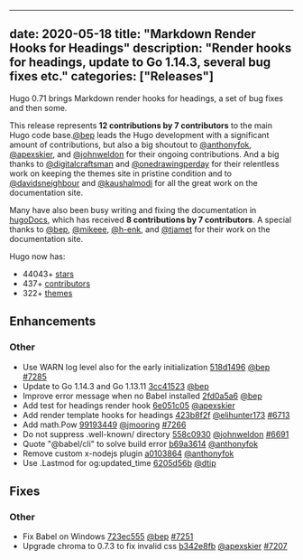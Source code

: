 
---
date: 2020-05-18
title: "Markdown Render Hooks for Headings"
description: "Render hooks for headings, update to Go 1.14.3, several bug fixes etc."
categories: ["Releases"]
---

Hugo 0.71 brings Markdown render hooks for headings, a set of bug fixes and then some.

This release represents **12 contributions by 7 contributors** to the main Hugo code base.[@bep](https://github.com/bep) leads the Hugo development with a significant amount of contributions, but also a big shoutout to [@anthonyfok](https://github.com/anthonyfok), [@apexskier](https://github.com/apexskier), and [@johnweldon](https://github.com/johnweldon) for their ongoing contributions.
And a big thanks to [@digitalcraftsman](https://github.com/digitalcraftsman) and [@onedrawingperday](https://github.com/onedrawingperday) for their relentless work on keeping the themes site in pristine condition and to [@davidsneighbour](https://github.com/davidsneighbour) and [@kaushalmodi](https://github.com/kaushalmodi) for all the great work on the documentation site.

Many have also been busy writing and fixing the documentation in [hugoDocs](https://github.com/gohugoio/hugoDocs), 
which has received **8 contributions by 7 contributors**. A special thanks to [@bep](https://github.com/bep), [@mikeee](https://github.com/mikeee), [@h-enk](https://github.com/h-enk), and [@tjamet](https://github.com/tjamet) for their work on the documentation site.


Hugo now has:

* 44043+ [stars](https://github.com/gohugoio/hugo/stargazers)
* 437+ [contributors](https://github.com/gohugoio/hugo/graphs/contributors)
* 322+ [themes](http://themes.gohugo.io/)

## Enhancements

### Other

* Use WARN log level also for the early initialization [518d1496](https://github.com/gohugoio/hugo/commit/518d149646c13fb49c296a63e61a048f5e672179) [@bep](https://github.com/bep) [#7285](https://github.com/gohugoio/hugo/issues/7285)
* Update to Go 1.14.3 and Go 1.13.11 [3cc41523](https://github.com/gohugoio/hugo/commit/3cc41523bef802d1942f3d31018547a18cc55923) [@bep](https://github.com/bep) 
* Improve error message when no Babel installed [2fd0a5a6](https://github.com/gohugoio/hugo/commit/2fd0a5a6781456e88745b370d12aaf5351a020ff) [@bep](https://github.com/bep) 
* Add test for headings render hook [6e051c05](https://github.com/gohugoio/hugo/commit/6e051c053e2b5b8419f357ed8acd177440266d07) [@apexskier](https://github.com/apexskier) 
* Add render template hooks for headings [423b8f2f](https://github.com/gohugoio/hugo/commit/423b8f2fb834139cf31514b14b1c1bf28e43b384) [@elihunter173](https://github.com/elihunter173) [#6713](https://github.com/gohugoio/hugo/issues/6713)
* Add math.Pow [99193449](https://github.com/gohugoio/hugo/commit/991934497e88dcd4134a369a213bb5072c51c139) [@jmooring](https://github.com/jmooring) [#7266](https://github.com/gohugoio/hugo/issues/7266)
* Do not suppress .well-known/ directory [558c0930](https://github.com/gohugoio/hugo/commit/558c09305e2be16953238c6c0e828f62b950e4f5) [@johnweldon](https://github.com/johnweldon) [#6691](https://github.com/gohugoio/hugo/issues/6691)
* Quote "@babel/cli" to solve build error [b69a3614](https://github.com/gohugoio/hugo/commit/b69a36140f42ec99ffa2d1e029b8b86ecf8ff929) [@anthonyfok](https://github.com/anthonyfok) 
* Remove custom x-nodejs plugin [a0103864](https://github.com/gohugoio/hugo/commit/a0103864ab76c6a1462a6dee538801740acf4858) [@anthonyfok](https://github.com/anthonyfok) 
* Use .Lastmod for og:updated_time [6205d56b](https://github.com/gohugoio/hugo/commit/6205d56b85fea31e008cd0fef26805bab8084786) [@dtip](https://github.com/dtip) 

## Fixes

### Other

* Fix Babel on Windows [723ec555](https://github.com/gohugoio/hugo/commit/723ec555e75fbfa94d90d3ecbcd5775d6c7800e1) [@bep](https://github.com/bep) [#7251](https://github.com/gohugoio/hugo/issues/7251)
* Upgrade chroma to 0.7.3 to fix invalid css [b342e8fb](https://github.com/gohugoio/hugo/commit/b342e8fbdb23157f3979af91cb5d8d3438003707) [@apexskier](https://github.com/apexskier) [#7207](https://github.com/gohugoio/hugo/issues/7207)





